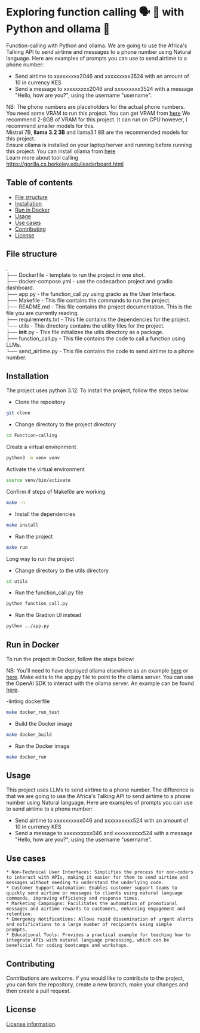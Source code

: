 # Exploring function calling 🗣️ 🤖 with Python and ollama 🦙
Function-calling with Python and ollama. We are going to use the Africa's Talking API to send airtime and messages to a phone number using Natural language. Here are examples of prompts you can use to send airtime to a phone number:
- Send airtime to xxxxxxxxx2046 and xxxxxxxxx3524 with an amount of 10 in currency KES
- Send a message to xxxxxxxxx2046 and xxxxxxxxx3524 with a message "Hello, how are you?", using the username "username".

NB: The phone numbers are placeholders for the actual phone numbers.
You need some VRAM to run this project. You can get VRAM from [here](https://vast.ai/)
We recommend 2-8GB of VRAM for this project. It can run on CPU however, I recommend smaller models for this.   
Mistral 7B, **llama 3.2 3B** and llama3.1 8B are the recommended models for this project.   
Ensure ollama is installed on your laptop/server and running before running this project. You can install ollama from [here](ollama.com)   
Learn more about tool calling <https://gorilla.cs.berkeley.edu/leaderboard.html>


## Table of contents
- [File structure](#file-structure)
- [Installation](#installation)
- [Run in Docker](#run-in-docker)
- [Usage](#usage)
- [Use cases](#use-cases)
- [Contributing](#contributing)
- [License](#license)    


## File structure
.   
├── Dockerfile - template to run the project in one shot.    
├── docker-compose.yml - use the codecarbon project and gradio dashboard.   
├── app.py - the function_call.py using gradio as the User Interface.  
├── Makefile - This file contains the commands to run the project.   
├── README.md - This file contains the project documentation. This is the file you are currently reading.       
├── requirements.txt - This file contains the dependencies for the project.         
└── utils - This directory contains the utility files for the project.      
    ├── __init__.py - This file initializes the utils directory as a package.    
    ├── function_call.py - This file contains the code to call a function using LLMs.       
    └── send_airtime.py - This file contains the code to send airtime to a phone number.       
    
## Installation
The project uses python 3.12. To install the project, follow the steps below:    

- Clone the repository
```bash
git clone
```
- Change directory to the project directory
```bash
cd Function-calling
```   
Create a virtual environment
```bash
python3 -m venv venv
```
Activate the virtual environment
```bash
source venv/bin/activate
```
Confirm if steps of Makefile are working
```bash
make -n
```

- Install the dependencies
```bash
make install
```
- Run the project
```bash
make run
```
Long way to run the project
- Change directory to the utils directory
```bash
cd utils
```
- Run the function_call.py file
```bash
python function_call.py
```
- Run the Gradion UI instead
```bash
python ../app.py
```

## Run in Docker
To run the project in Docker, follow the steps below:

NB: You'll need to have deployed ollama elsewhere as an example [here](https://vast.ai/) or [here](https://runpod.io/). Make edits to the app.py file to point to the ollama server. You can use the OpenAI SDK to interact with the ollama server. An example can be found [here](https://github.com/pooyahrtn/RunpodOllama).

-linting dockerfile

```bash
make docker_run_test
```

- Build the Docker image
```bash
make docker_build
```

- Run the Docker image
```bash
make docker_run
```


## Usage
This project uses LLMs to send airtime to a phone number. The difference is that we are going to use the Africa's Talking API to send airtime to a phone number using Natural language. Here are examples of prompts you can use to send airtime to a phone number:
- Send airtime to xxxxxxxxxx046 and xxxxxxxxxx524 with an amount of 10 in currency KES
- Send a message to xxxxxxxxxx046 and xxxxxxxxxx524 with a message "Hello, how are you?", using the username "username".

## Use cases
    * Non-Technical User Interfaces: Simplifies the process for non-coders to interact with APIs, making it easier for them to send airtime and messages without needing to understand the underlying code.    
    * Customer Support Automation: Enables customer support teams to quickly send airtime or messages to clients using natural language commands, improving efficiency and response times.    
    * Marketing Campaigns: Facilitates the automation of promotional messages and airtime rewards to customers, enhancing engagement and retention.    
    * Emergency Notifications: Allows rapid dissemination of urgent alerts and notifications to a large number of recipients using simple prompts.    
    * Educational Tools: Provides a practical example for teaching how to integrate APIs with natural language processing, which can be beneficial for coding bootcamps and workshops.    

## Contributing
Contributions are welcome. If you would like to contribute to the project, you can fork the repository, create a new branch, make your changes and then create a pull request.

## License
[License information](https://github.com/Shuyib/tool_calling_api/blob/main/LICENSE).
